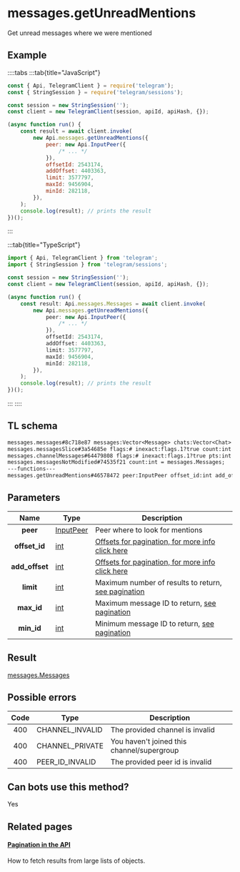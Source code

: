 # messages.getUnreadMentions

Get unread messages where we were mentioned

## Example

::::tabs
:::tab{title="JavaScript"}

```js
const { Api, TelegramClient } = require('telegram');
const { StringSession } = require('telegram/sessions');

const session = new StringSession('');
const client = new TelegramClient(session, apiId, apiHash, {});

(async function run() {
    const result = await client.invoke(
        new Api.messages.getUnreadMentions({
            peer: new Api.InputPeer({
                /* ... */
            }),
            offsetId: 2543174,
            addOffset: 4403363,
            limit: 3577797,
            maxId: 9456904,
            minId: 282118,
        }),
    );
    console.log(result); // prints the result
})();
```

:::

:::tab{title="TypeScript"}

```ts
import { Api, TelegramClient } from 'telegram';
import { StringSession } from 'telegram/sessions';

const session = new StringSession('');
const client = new TelegramClient(session, apiId, apiHash, {});

(async function run() {
    const result: Api.messages.Messages = await client.invoke(
        new Api.messages.getUnreadMentions({
            peer: new Api.InputPeer({
                /* ... */
            }),
            offsetId: 2543174,
            addOffset: 4403363,
            limit: 3577797,
            maxId: 9456904,
            minId: 282118,
        }),
    );
    console.log(result); // prints the result
})();
```

:::
::::

## TL schema

```txt
messages.messages#8c718e87 messages:Vector<Message> chats:Vector<Chat> users:Vector<User> = messages.Messages;
messages.messagesSlice#3a54685e flags:# inexact:flags.1?true count:int next_rate:flags.0?int offset_id_offset:flags.2?int messages:Vector<Message> chats:Vector<Chat> users:Vector<User> = messages.Messages;
messages.channelMessages#64479808 flags:# inexact:flags.1?true pts:int count:int offset_id_offset:flags.2?int messages:Vector<Message> chats:Vector<Chat> users:Vector<User> = messages.Messages;
messages.messagesNotModified#74535f21 count:int = messages.Messages;
---functions---
messages.getUnreadMentions#46578472 peer:InputPeer offset_id:int add_offset:int limit:int max_id:int min_id:int = messages.Messages;
```

## Parameters

|      Name      | Type                                                  | Description                                                                                  |
| :------------: | ----------------------------------------------------- | -------------------------------------------------------------------------------------------- |
|    **peer**    | [InputPeer](https://core.telegram.org/type/InputPeer) | Peer where to look for mentions                                                              |
| **offset_id**  | [int](https://core.telegram.org/type/int)             | [Offsets for pagination, for more info click here](https://core.telegram.org/api/offsets)    |
| **add_offset** | [int](https://core.telegram.org/type/int)             | [Offsets for pagination, for more info click here](https://core.telegram.org/api/offsets)    |
|   **limit**    | [int](https://core.telegram.org/type/int)             | Maximum number of results to return, [see pagination](https://core.telegram.org/api/offsets) |
|   **max_id**   | [int](https://core.telegram.org/type/int)             | Maximum message ID to return, [see pagination](https://core.telegram.org/api/offsets)        |
|   **min_id**   | [int](https://core.telegram.org/type/int)             | Minimum message ID to return, [see pagination](https://core.telegram.org/api/offsets)        |

## Result

[messages.Messages](https://core.telegram.org/type/messages.Messages)

## Possible errors

| Code | Type            | Description                                |
| :--: | --------------- | ------------------------------------------ |
| 400  | CHANNEL_INVALID | The provided channel is invalid            |
| 400  | CHANNEL_PRIVATE | You haven't joined this channel/supergroup |
| 400  | PEER_ID_INVALID | The provided peer id is invalid            |

## Can bots use this method?

Yes

## Related pages

#### [Pagination in the API](https://core.telegram.org/api/offsets)

How to fetch results from large lists of objects.
